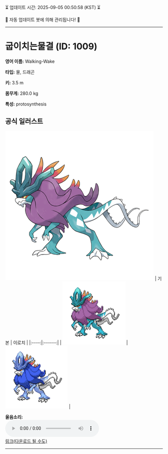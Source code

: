 
⏳ 업데이트 시간: 2025-09-05 00:50:58 (KST) ⏳

🤖 자동 업데이트 봇에 의해 관리됩니다! 🤖

---

# 굽이치는물결 (ID: 1009)
**영어 이름:** Walking-Wake

**타입:** 물, 드래곤

**키:** 3.5 m

**몸무게:** 280.0 kg

**특성:** protosynthesis

## 공식 일러스트
![](https://raw.githubusercontent.com/PokeAPI/sprites/master/sprites/pokemon/other/official-artwork/1009.png)
| 기본 | 이로치 |
|:----:|:------:|
| <img src="https://raw.githubusercontent.com/PokeAPI/sprites/master/sprites/pokemon/1009.png" width="200"> | <img src="https://raw.githubusercontent.com/PokeAPI/sprites/master/sprites/pokemon/shiny/1009.png" width="200"> |

**울음소리:**<br><audio controls src="https://raw.githubusercontent.com/PokeAPI/cries/main/cries/pokemon/latest/1009.ogg"></audio><br> [링크(다운로드 될 수도)](https://raw.githubusercontent.com/PokeAPI/cries/main/cries/pokemon/latest/1009.ogg)


---
